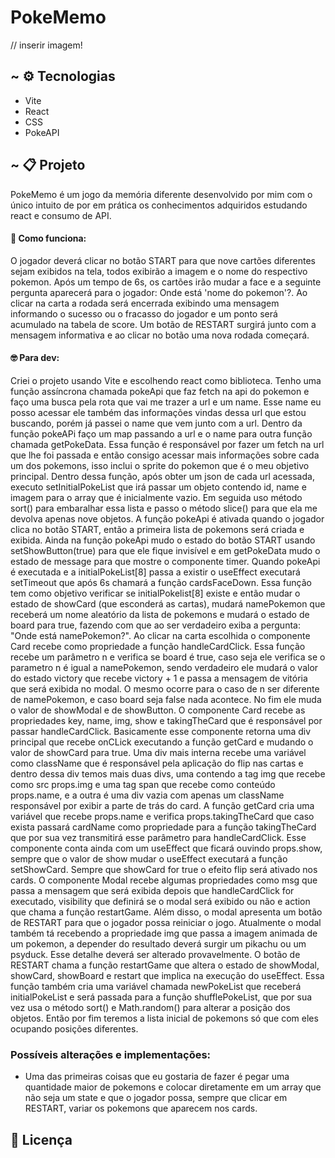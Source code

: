 # PokeMemo

// inserir imagem! <img src="">

## ~ :gear: Tecnologias <a name="-tecnologias"></a>
  - Vite
  - React
  - CSS
  - PokeAPI

## ~ :clipboard: Projeto <a name="-projeto"></a>
  PokeMemo é um jogo da memória diferente desenvolvido por mim com o único intuito de por em prática os conhecimentos adquiridos estudando react e consumo de API.
  
  #### :thinking: Como funciona:
   O jogador deverá clicar no botão START para que nove cartões diferentes sejam exibidos na tela, todos exibirão a imagem e o nome do respectivo pokemon. Após um tempo de 6s, os cartões irão mudar a face e a seguinte pergunta aparecerá para o jogador: Onde está 'nome do pokemon'?. Ao clicar na carta a rodada será encerrada exibindo uma mensagem informando o sucesso ou o fracasso do jogador e um ponto será acumulado na tabela de score. Um botão de RESTART surgirá junto com a mensagem informativa e ao clicar no botão uma nova rodada começará.
   
   #### :nerd_face: Para dev:
   Criei o projeto usando Vite e escolhendo react como biblioteca. Tenho uma função assíncrona chamada pokeApi que faz fetch na api do pokemon e faço uma busca pela rota que vai me trazer a url e um name. Esse name eu posso acessar ele também das informações vindas dessa url que estou buscando, porém já passei o name que vem junto com a url. Dentro da função pokeAPi faço um map passando a url e o name para outra função chamada getPokeData. Essa função é responsável por fazer um fetch na url que lhe foi passada e então consigo acessar mais informações sobre cada um dos pokemons, isso inclui o sprite do pokemon que é o meu objetivo principal. Dentro dessa função, após obter um json de cada url acessada, executo setInitialPokeList que irá passar um objeto contendo id, name e imagem para o array que é inicialmente vazio. Em seguida uso método sort() para embaralhar essa lista e passo o método slice() para que ela me devolva apenas nove objetos.
   A função pokeApi é ativada quando o jogador clica no botão START, então a primeira lista de pokemons será criada e exibida. Ainda na função pokeApi mudo o estado do botão START usando setShowButton(true) para que ele fique invisível e em getPokeData mudo o estado de message para que mostre o componente timer. Quando pokeApi é executada e a initialPokeList[8] passa a existir o useEffect executará setTimeout que após 6s chamará a função cardsFaceDown. Essa função tem como objetivo verificar se initialPokelist[8] existe e então mudar o estado de showCard (que esconderá as cartas), mudará namePokemon que receberá um nome aleatório da lista de pokemons e mudará o estado de board para true, fazendo com que ao ser verdadeiro exiba a pergunta: "Onde está namePokemon?".
   Ao clicar na carta escolhida o componente Card recebe como propriedade a função handleCardClick. Essa função recebe um parâmetro n e verifica se board é true, caso seja ele verifica se o parametro n é igual a namePokemon, sendo verdadeiro ele mudará o valor do estado victory que recebe victory + 1 e passa a mensagem de vitória que será exibida no modal. O mesmo ocorre para o caso de n ser diferente de namePokemon, e caso board seja false nada acontece. No fim ele muda o valor de showModal e de showButton.
   O componente Card recebe as propriedades key, name, img, show e takingTheCard que é responsável por passar handleCardClick. Basicamente esse componente retorna uma div principal que recebe onCLick executando a função getCard e mudando o valor de showCard para true. Uma div mais interna recebe uma variável como className que é responsável pela aplicação do flip nas cartas e dentro dessa div temos mais duas divs, uma contendo a tag img que recebe como src props.img e uma tag span que recebe como conteúdo props.name, e a outra é uma div vazia com apenas um className responsável por exibir a parte de trás do card. A função getCard cria uma variável que recebe props.name e verifica props.takingTheCard que caso exista passará cardName como propriedade para a função takingTheCard que por sua vez transmitirá esse parâmetro para handleCardClick. Esse componente conta ainda com um useEffect que ficará ouvindo props.show, sempre que o valor de show mudar o useEffect executará a função setShowCard. Sempre que showCard for true o efeito flip será ativado nos cards.
   O componente Modal recebe algumas propriedades como msg que passa a mensagem que será exibida depois que handleCardClick for executado, visibility que definirá se o modal será exibido ou não e action que chama a função restartGame. Além disso, o modal apresenta um botão de RESTART para que o jogador possa reiniciar o jogo. Atualmente o modal também tá recebendo a propriedade img que passa a imagem animada de um pokemon, a depender do resultado deverá surgir um pikachu ou um psyduck. Esse detalhe deverá ser alterado provavelmente.
   O botão de RESTART chama a função restartGame que altera o estado de showModal, showCard, showBoard e restart que implica na execução do useEffect. Essa função também cria uma variável chamada newPokeList que receberá initialPokeList e será passada para a função shufflePokeList, que por sua vez usa o método sort() e Math.random() para alterar a posição dos objetos. Então por fim teremos a lista inicial de pokemons só que com eles ocupando posições diferentes.

  ### Possíveis alterações e implementações:
   - Uma das primeiras coisas que eu gostaria de fazer é pegar uma quantidade maior de pokemons e colocar diretamente em um array que não seja um state e que o jogador possa, sempre que clicar em RESTART, variar os pokemons que aparecem nos cards.
  
## :memo: Licença <a name="memo-licença"></a>
